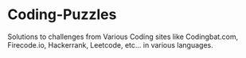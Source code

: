 # Coding-Puzzles
Solutions to challenges from Various Coding sites like Codingbat.com, Firecode.io, Hackerrank, Leetcode, etc... in various languages.
